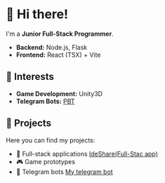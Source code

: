 # 👋 Hi there!  

I'm a **Junior Full-Stack Programmer**.  
- **Backend:** Node.js, Flask  
- **Frontend:** React (TSX) + Vite  

## 🌟 Interests  
- **Game Development:** Unity3D  
- **Telegram Bots:** [PBT](https://github.com/python-telegram-bot/ptbcontrib)  

## 📂 Projects  
Here you can find my projects:  
- 🔧 Full-stack applications [IdeShare(Full-Stac app)](https://github.com/Sflegioner/IdeShare)
- 🎮 Game prototypes  
- 🤖 Telegram bots [My telegram bot](https://github.com/Sflegioner/TelegramBot-System-Solo-Up)

